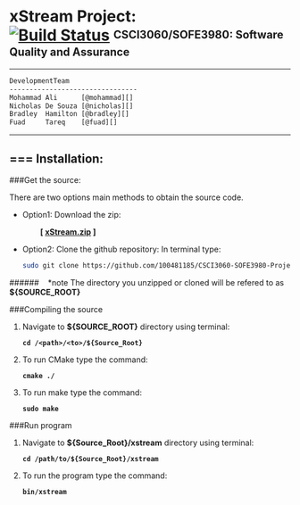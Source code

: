 [id1]: <https://magnum.travis-ci.com/ncdesouza/xstream.svg?token=WZRVmSR43sduJMwFxmyr>
[xStream.zip]: <https://github.com/100481185/CSCI3060-SOFE3980-Project/archive/mirror.zip>     
[wdgt]: (https://magnum.travis-ci.com/ncdesouza/xstream)
[@mohammad]: <mohammad.ali3@uoit.net>   
[@nicholas]: <nicholas.desouza@uoit.net>
[@bradley]: <bradley.hamilton@uoit.net>
[@fuad]: <fuad.tareq@uoit.net>  

xStream Project: <br> [![Build Status](https://magnum.travis-ci.com/ncdesouza/xstream.svg?token=WZRVmSR43sduJMwFxmyr)][wdgt]  <sup><sub>CSCI3060/SOFE3980: Software Quality and Assurance</sub></sup>
=================
---
```html 
DevelopmentTeam        
--------------------------------                  
Mohammad Ali      [@mohammad][]     
Nicholas De Souza [@nicholas][]     
Bradley  Hamilton [@bradley][]     
Fuad     Tareq    [@fuad][]                       
```
***
===
Installation:           
--------------           
###Get the source:          

There are two options main methods to obtain the source code.  

* Option1: Download the zip:

    &nbsp;&nbsp;&nbsp;&nbsp;&nbsp;&nbsp;&nbsp;&nbsp;__[ [xStream.zip][] ]__ 

* Option2: Clone the github repository:
    In terminal type:
     
    ```bash
    sudo git clone https://github.com/100481185/CSCI3060-SOFE3980-Project.git
    ```

######&nbsp;&nbsp;&nbsp;&nbsp;\*note The directory you unzipped or cloned will be refered to as __${SOURCE_ROOT}__ 

###Compiling the source

1. Navigate to __${SOURCE_ROOT}__ directory using terminal:

    __`cd /<path>/<to>/${Source_Root}`__

2. To run CMake type the command:
    
   __`cmake ./`__
    
3. To run make type the command:
    
    __`sudo make`__ 
    
    
###Run program

1. Navigate to __${Source_Root}/xstream__ directory using terminal:
  
    __`cd /path/to/${Source_Root}/xstream`__
  
2. To run the program type the command:

    __`bin/xstream`__


 
